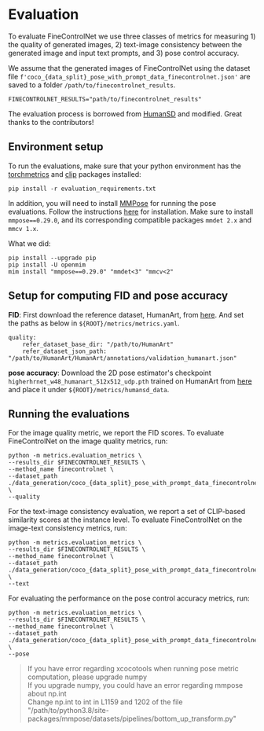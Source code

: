 # Evaluation

To evaluate FineControlNet we use three classes of metrics for measuring 1) the quality of generated images, 2) text-image consistency between the generated image and input text prompts, and 3) pose control accuracy.

We assume that the generated images of FineControlNet using the dataset file `f'coco_{data_split}_pose_with_prompt_data_finecontrolnet.json'` are saved to a folder `/path/to/finecontrolnet_results`.

```
FINECONTROLNET_RESULTS="path/to/finecontrolnet_results"
```


The evaluation process is borrowed from [HumanSD](https://github.com/IDEA-Research/HumanSD/tree/main) and modified. Great thanks to the contributors!

## Environment setup
To run the evaluations, make sure that your python environment has the [torchmetrics](https://lightning.ai/docs/torchmetrics/stable/) and [clip](https://github.com/openai/CLIP) packages installed:
```
pip install -r evaluation_requirements.txt
```

In addition, you will need to install [MMPose](https://github.com/open-mmlab/mmpose) for running the pose evaluations. Follow the instructions [here](https://mmpose.readthedocs.io/en/latest/installation.html) for installation. Make sure to install `mmpose==0.29.0`, and its corresponding compatible packages `mmdet 2.x` and `mmcv 1.x`.

What we did:

```
pip install --upgrade pip
pip install -U openmim
mim install "mmpose==0.29.0" "mmdet<3" "mmcv<2"
```



## Setup for computing FID and pose accuracy

__FID__: First download the reference dataset, HumanArt, from [here](https://idea-research.github.io/HumanArt/). And set the paths as below in `${ROOT}/metrics/metrics.yaml`.
```
quality:
    refer_dataset_base_dir: "/path/to/HumanArt"
    refer_dataset_json_path: "/path/to/HumanArt/HumanArt/annotations/validation_humanart.json"
```

__pose accuracy__: Download the 2D pose estimator's checkpoint `higherhrnet_w48_humanart_512x512_udp.pth` trained on HumanArt from [here](https://drive.google.com/drive/folders/1NLQAlF7i0zjEpd-XY0EcVw9iXP5bB5BJ) and place it under `${ROOT}/metrics/humansd_data`.


## Running the evaluations

For the image quality metric, we report the FID scores. To evaluate FineControlNet on the image quality metrics, run:
```
python -m metrics.evaluation_metrics \ 
--results_dir $FINECONTROLNET_RESULTS \ 
--method_name finecontrolnet \ 
--dataset_path ./data_generation/coco_{data_split}_pose_with_prompt_data_finecontrolnet.json \ 
--quality
```

For the text-image consistency evaluation, we report a set of CLIP-based similarity scores at the instance level. To evaluate FineControlNet on the image-text consistency metrics, run:
```
python -m metrics.evaluation_metrics \ 
--results_dir $FINECONTROLNET_RESULTS \ 
--method_name finecontrolnet \ 
--dataset_path ./data_generation/coco_{data_split}_pose_with_prompt_data_finecontrolnet.json \ 
--text
```

For evaluating the performance on the pose control accuracy metrics, run:
```
python -m metrics.evaluation_metrics \ 
--results_dir $FINECONTROLNET_RESULTS \ 
--method_name finecontrolnet \ 
--dataset_path ./data_generation/coco_{data_split}_pose_with_prompt_data_finecontrolnet.json \ 
--pose
```

> If you have error regarding xcocotools when running pose metric computation, please upgrade numpy  
> If you upgrade numpy, you could have an error regarding mmpose about np.int  
> Change np.int to int in L1159 and 1202 of the file "/path/to/python3.8/site-packages/mmpose/datasets/pipelines/bottom_up_transform.py"